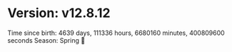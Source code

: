 # Version: v12.8.12
Time since birth: 4639 days, 111336 hours, 6680160 minutes, 400809600 seconds
Season: Spring 🌸
